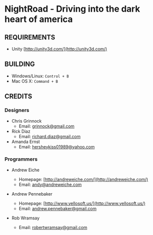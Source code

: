 # NightRoad - Driving into the dark heart of america

## REQUIREMENTS

 - Unity [http://unity3d.com/](http://unity3d.com/)

## BUILDING

 - Windows/Linux: `Control + B`
 - Mac OS X: `Command + B`

## CREDITS

### Designers

 - Chris Grinnock
   - Email: <grinnock@gmail.com>
 - Rick Diaz
   - Email: <richard.diaz@gmail.com>
 - Amanda Ernst
   - Email: <hersheykiss01989@yahoo.com>

### Programmers

 - Andrew Eiche
   - Homepage: [http://andreweiche.com/](http://andreweiche.com/)
   - Email: <andy@andreweiche.com>

 - Andrew Pennebaker
   - Homepage: [http://www.yellosoft.us/](http://www.yellosoft.us/)
   - Email: <andrew.pennebaker@gmail.com>

 - Rob Wramsay
   - Email: <robertwramsay@gmail.com>